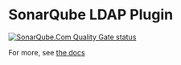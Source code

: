 SonarQube LDAP Plugin
=====================
[![SonarQube.Com Quality Gate status](https://www.sonarqube.com/api/badges/gate?key=org.sonarsource.ldap%3Asonar-ldap-plugin)](https://www.sonarqube.com/overview?id=org.sonarsource.ldap%3Asonar-ldap-plugin)

For more, see [the docs](http://docs.sonarqube.org/display/PLUG/LDAP+Plugin)

